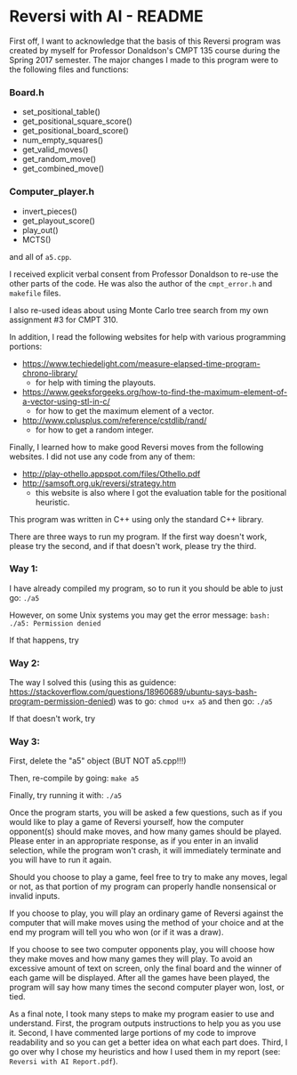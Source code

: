 # Reversi with AI - README

First off, I want to acknowledge that the basis of this Reversi program was created by myself for Professor Donaldson's CMPT 135 course during the Spring 2017 semester. The major changes I made to this program were to the following files and functions:

###  Board.h
- set_positional_table()
- get_positional_square_score()
- get_positional_board_score()
- num_empty_squares()
- get_valid_moves()
- get_random_move()
- get_combined_move()

### Computer_player.h
- invert_pieces()
- get_playout_score()
- play_out()
- MCTS()

and all of `a5.cpp`. 

I received explicit verbal consent from Professor Donaldson to re-use the other parts of the code. He was also the author of the `cmpt_error.h` and `makefile` files.

I also re-used ideas about using Monte Carlo tree search from my own assignment #3 for CMPT 310.

In addition, I read the following websites for help with various programming portions:
- https://www.techiedelight.com/measure-elapsed-time-program-chrono-library/
	- for help with timing the playouts.
- https://www.geeksforgeeks.org/how-to-find-the-maximum-element-of-a-vector-using-stl-in-c/
	- for how to get the maximum element of a vector.
- http://www.cplusplus.com/reference/cstdlib/rand/
	- for how to get a random integer.

Finally, I learned how to make good Reversi moves from the following websites. I did not use any code from any of them:
- http://play-othello.appspot.com/files/Othello.pdf
- http://samsoft.org.uk/reversi/strategy.htm
	- this website is also where I got the evaluation table for the positional heuristic.


This program was written in C++ using only the standard C++ library.

There are three ways to run my program. If the first way doesn't work, please try the second, and if that doesn't work, please try the third.

### Way 1:
I have already compiled my program, so to run it you should be able to just go: 
`./a5`

However, on some Unix systems you may get the error message:
`bash: ./a5: Permission denied`

If that happens, try 
### Way 2:
The way I solved this (using this as guidence: https://stackoverflow.com/questions/18960689/ubuntu-says-bash-program-permission-denied) was to go:
`chmod u+x a5`
and then go:
`./a5`


If that doesn't work, try
### Way 3:
First, delete the "a5" object (BUT NOT a5.cpp!!!)

Then, re-compile by going:
`make a5`

Finally, try running it with:
`./a5`

Once the program starts, you will be asked a few questions, such as if you would like to play a game of Reversi yourself, how the computer opponent(s) should make moves, and how many games should be played. Please enter in an appropriate response, as if you enter in an invalid selection, while the program won't crash, it will immediately terminate and you will have to run it again.

Should you choose to play a game, feel free to try to make any moves, legal or not, as that portion of my program can properly handle nonsensical or invalid inputs.

If you choose to play, you will play an ordinary game of Reversi against the computer that will make moves using the method of your choice and at the end my program will tell you who won (or if it was a draw).

If you choose to see two computer opponents play, you will choose how they make moves and how many games they will play. To avoid an excessive amount of text on screen, only the final board and the winner of each game will be displayed. After all the games have been played, the program will say how many times the second computer player won, lost, or tied.

As a final note, I took many steps to make my program easier to use and understand. First, the program outputs instructions to help you as you use it. Second, I have commented large portions of my code to improve readability and so you can get a better idea on what each part does. Third, I go over why I chose my heuristics and how I used them in my report (see: `Reversi with AI Report.pdf`).
